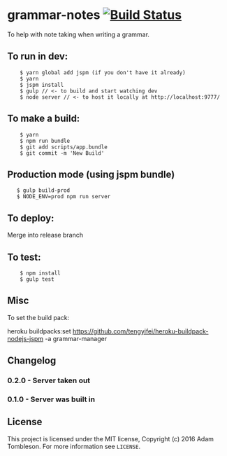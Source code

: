 # grammar-notes [![Build Status](https://travis-ci.org/rek/grammar-notes.svg?branch=master)](https://travis-ci.org/rek/grammar-notes)

To help with note taking when writing a grammar.

## To run in dev:

```
	$ yarn global add jspm (if you don't have it already)
	$ yarn
	$ jspm install
	$ gulp // <- to build and start watching dev
	$ node server // <- to host it locally at http://localhost:9777/
```

## To make a build:

```
	$ yarn
	$ npm run bundle
	$ git add scripts/app.bundle
	$ git commit -m 'New Build'
```

## Production mode (using jspm bundle)

```
   $ gulp build-prod
   $ NODE_ENV=prod npm run server
```

## To deploy:

Merge into release branch

## To test:

```
	$ npm install
	$ gulp test
```

## Misc

To set the build pack:

heroku buildpacks:set https://github.com/tengyifei/heroku-buildpack-nodejs-jspm -a grammar-manager

## Changelog

### 0.2.0 - Server taken out

### 0.1.0 - Server was built in

## License

This project is licensed under the MIT license, Copyright (c) 2016 Adam Tombleson. For more information see `LICENSE`.
